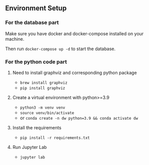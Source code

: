 ## Environment Setup

### For the database part

Make sure you have docker and docker-compose installed on your machine.

Then run `docker-compose up -d` to start the database.

### For the python code part

1. Need to install graphviz and corresponding python package
    - `brew install graphviz`
    - `pip install graphviz`

2. Create a virtual environment with python>=3.9
    - `python3 -m venv venv`
    - `source venv/bin/activate`
    - or `conda create -n dw python=3.9 && conda activate dw`
3. Install the requirements
    - `pip install -r requirements.txt`
4. Run Jupyter Lab
    - `jupyter lab`
